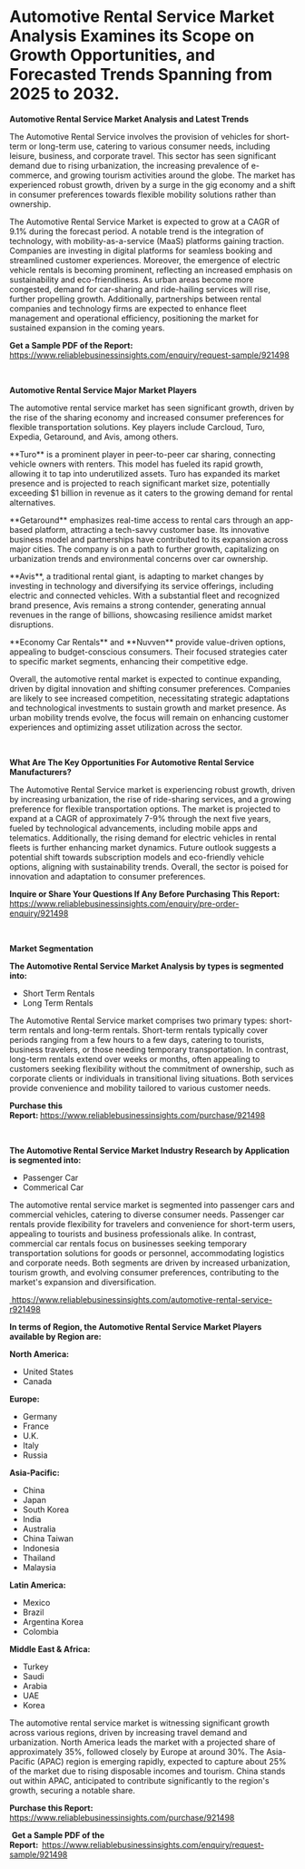 <p><h1>Automotive Rental Service Market Analysis Examines its Scope on Growth Opportunities, and Forecasted Trends Spanning from 2025 to 2032.</h1></p><p><strong>Automotive Rental Service Market Analysis and Latest Trends</strong></p>
<p><p>The Automotive Rental Service involves the provision of vehicles for short-term or long-term use, catering to various consumer needs, including leisure, business, and corporate travel. This sector has seen significant demand due to rising urbanization, the increasing prevalence of e-commerce, and growing tourism activities around the globe. The market has experienced robust growth, driven by a surge in the gig economy and a shift in consumer preferences towards flexible mobility solutions rather than ownership.</p><p>The Automotive Rental Service Market is expected to grow at a CAGR of 9.1% during the forecast period. A notable trend is the integration of technology, with mobility-as-a-service (MaaS) platforms gaining traction. Companies are investing in digital platforms for seamless booking and streamlined customer experiences. Moreover, the emergence of electric vehicle rentals is becoming prominent, reflecting an increased emphasis on sustainability and eco-friendliness. As urban areas become more congested, demand for car-sharing and ride-hailing services will rise, further propelling growth. Additionally, partnerships between rental companies and technology firms are expected to enhance fleet management and operational efficiency, positioning the market for sustained expansion in the coming years.</p></p>
<p><strong>Get a Sample PDF of the Report:&nbsp;</strong> <a href="https://www.reliablebusinessinsights.com/enquiry/request-sample/921498?utm_campaign=2747&utm_medium=2&utm_source=Github&utm_content=ia&utm_term=18042025&utm_id=automotive-rental-service">https://www.reliablebusinessinsights.com/enquiry/request-sample/921498</a></p>
<p>&nbsp;</p>
<p><strong>Automotive Rental Service Major Market Players</strong></p>
<p><p>The automotive rental service market has seen significant growth, driven by the rise of the sharing economy and increased consumer preferences for flexible transportation solutions. Key players include Carcloud, Turo, Expedia, Getaround, and Avis, among others.</p><p>**Turo** is a prominent player in peer-to-peer car sharing, connecting vehicle owners with renters. This model has fueled its rapid growth, allowing it to tap into underutilized assets. Turo has expanded its market presence and is projected to reach significant market size, potentially exceeding $1 billion in revenue as it caters to the growing demand for rental alternatives.</p><p>**Getaround** emphasizes real-time access to rental cars through an app-based platform, attracting a tech-savvy customer base. Its innovative business model and partnerships have contributed to its expansion across major cities. The company is on a path to further growth, capitalizing on urbanization trends and environmental concerns over car ownership.</p><p>**Avis**, a traditional rental giant, is adapting to market changes by investing in technology and diversifying its service offerings, including electric and connected vehicles. With a substantial fleet and recognized brand presence, Avis remains a strong contender, generating annual revenues in the range of billions, showcasing resilience amidst market disruptions.</p><p>**Economy Car Rentals** and **Nuvven** provide value-driven options, appealing to budget-conscious consumers. Their focused strategies cater to specific market segments, enhancing their competitive edge.</p><p>Overall, the automotive rental market is expected to continue expanding, driven by digital innovation and shifting consumer preferences. Companies are likely to see increased competition, necessitating strategic adaptations and technological investments to sustain growth and market presence. As urban mobility trends evolve, the focus will remain on enhancing customer experiences and optimizing asset utilization across the sector.</p></p>
<p>&nbsp;</p>
<p><strong>What Are The Key Opportunities For Automotive Rental Service Manufacturers?</strong></p>
<p><p>The Automotive Rental Service market is experiencing robust growth, driven by increasing urbanization, the rise of ride-sharing services, and a growing preference for flexible transportation options. The market is projected to expand at a CAGR of approximately 7-9% through the next five years, fueled by technological advancements, including mobile apps and telematics. Additionally, the rising demand for electric vehicles in rental fleets is further enhancing market dynamics. Future outlook suggests a potential shift towards subscription models and eco-friendly vehicle options, aligning with sustainability trends. Overall, the sector is poised for innovation and adaptation to consumer preferences.</p></p>
<p><strong>Inquire or Share Your Questions If Any Before Purchasing This Report:</strong> <a href="https://www.reliablebusinessinsights.com/enquiry/pre-order-enquiry/921498?utm_campaign=2747&utm_medium=2&utm_source=Github&utm_content=ia&utm_term=18042025&utm_id=automotive-rental-service">https://www.reliablebusinessinsights.com/enquiry/pre-order-enquiry/921498</a></p>
<p>&nbsp;</p>
<p><strong>Market Segmentation</strong></p>
<p><strong>The Automotive Rental Service Market Analysis by types is segmented into:</strong></p>
<p><ul><li>Short Term Rentals</li><li>Long Term Rentals</li></ul></p>
<p><p>The Automotive Rental Service market comprises two primary types: short-term rentals and long-term rentals. Short-term rentals typically cover periods ranging from a few hours to a few days, catering to tourists, business travelers, or those needing temporary transportation. In contrast, long-term rentals extend over weeks or months, often appealing to customers seeking flexibility without the commitment of ownership, such as corporate clients or individuals in transitional living situations. Both services provide convenience and mobility tailored to various customer needs.</p></p>
<p><strong>Purchase this Report:&nbsp;</strong><a href="https://www.reliablebusinessinsights.com/purchase/921498?utm_campaign=2747&utm_medium=2&utm_source=Github&utm_content=ia&utm_term=18042025&utm_id=automotive-rental-service">https://www.reliablebusinessinsights.com/purchase/921498</a></p>
<p>&nbsp;</p>
<p><strong>The Automotive Rental Service Market Industry Research by Application is segmented into:</strong></p>
<p><ul><li>Passenger Car</li><li>Commerical Car</li></ul></p>
<p><p>The automotive rental service market is segmented into passenger cars and commercial vehicles, catering to diverse consumer needs. Passenger car rentals provide flexibility for travelers and convenience for short-term users, appealing to tourists and business professionals alike. In contrast, commercial car rentals focus on businesses seeking temporary transportation solutions for goods or personnel, accommodating logistics and corporate needs. Both segments are driven by increased urbanization, tourism growth, and evolving consumer preferences, contributing to the market's expansion and diversification.</p></p>
<p><a href="https://www.reliablebusinessinsights.com/automotive-rental-service-r921498?utm_campaign=2747&utm_medium=2&utm_source=Github&utm_content=ia&utm_term=18042025&utm_id=automotive-rental-service">&nbsp;https://www.reliablebusinessinsights.com/automotive-rental-service-r921498</a></p>
<p><strong>In terms of Region, the Automotive Rental Service Market Players available by Region are:</strong></p>
<p>
    <p> <strong> North America: </strong>
        <ul>
            <li>United States</li>
            <li>Canada</li>
        </ul>
        </p> 
    <p> <strong> Europe: </strong>
        <ul>
            <li>Germany</li>
            <li>France</li>
            <li>U.K.</li>
            <li>Italy</li>
            <li>Russia</li>
        </ul>
        </p> 
    <p> <strong> Asia-Pacific: </strong>
        <ul>
            <li>China</li>
            <li>Japan</li>
            <li>South Korea</li>
            <li>India</li>
            <li>Australia</li>
            <li>China Taiwan</li>
            <li>Indonesia</li>
            <li>Thailand</li>
            <li>Malaysia</li>
        </ul>
        </p> 
    <p> <strong> Latin America: </strong>
        <ul>
            <li>Mexico</li>
            <li>Brazil</li>
            <li>Argentina Korea</li>
            <li>Colombia</li>
        </ul>
        </p> 
    <p> <strong> Middle East & Africa: </strong>
        <ul>
            <li>Turkey</li>
            <li>Saudi</li>
            <li>Arabia</li>
            <li>UAE</li>
            <li>Korea</li>
        </ul>
    </p>
    </p>
<p><p>The automotive rental service market is witnessing significant growth across various regions, driven by increasing travel demand and urbanization. North America leads the market with a projected share of approximately 35%, followed closely by Europe at around 30%. The Asia-Pacific (APAC) region is emerging rapidly, expected to capture about 25% of the market due to rising disposable incomes and tourism. China stands out within APAC, anticipated to contribute significantly to the region's growth, securing a notable share.</p></p>
<p><strong>Purchase this Report: </strong><a href="https://www.reliablebusinessinsights.com/purchase/921498?utm_campaign=2747&utm_medium=2&utm_source=Github&utm_content=ia&utm_term=18042025&utm_id=automotive-rental-service">https://www.reliablebusinessinsights.com/purchase/921498</a></p>
<p>&nbsp;<strong>Get a Sample PDF of the Report:&nbsp;&nbsp;</strong><a href="https://www.reliablebusinessinsights.com/enquiry/request-sample/921498?utm_campaign=2747&utm_medium=2&utm_source=Github&utm_content=ia&utm_term=18042025&utm_id=automotive-rental-service">https://www.reliablebusinessinsights.com/enquiry/request-sample/921498</a></p>
<p><strong></strong></p>
<p><p></p><p></p><p></p></p>